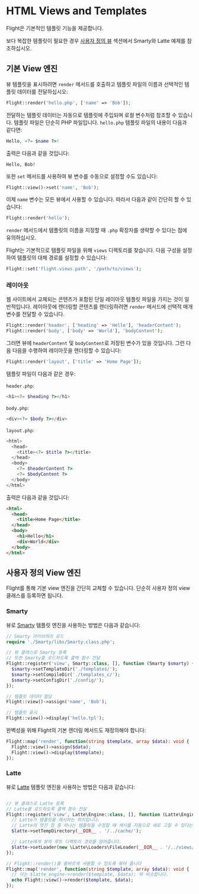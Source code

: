 # HTML Views and Templates

Flight은 기본적인 템플릿 기능을 제공합니다.

보다 복잡한 템플릿이 필요한 경우 [사용자 정의 뷰](#custom-views) 섹션에서 Smarty와 Latte 예제를 참조하십시오.

## 기본 View 엔진

뷰 템플릿을 표시하려면 `render` 메서드를 호출하고 템플릿 파일의 이름과 선택적인 템플릿 데이터를 전달하십시오:

```php
Flight::render('hello.php', ['name' => 'Bob']);
```

전달하는 템플릿 데이터는 자동으로 템플릿에 주입되며 로컬 변수처럼 참조할 수 있습니다. 템플릿 파일은 단순히 PHP 파일입니다. `hello.php` 템플릿 파일의 내용이 다음과 같다면:

```php
Hello, <?= $name ?>!
```

출력은 다음과 같을 것입니다:

```
Hello, Bob!
```

또한 `set` 메서드를 사용하여 뷰 변수를 수동으로 설정할 수도 있습니다:

```php
Flight::view()->set('name', 'Bob');
```

이제 `name` 변수는 모든 뷰에서 사용할 수 있습니다. 따라서 다음과 같이 간단히 할 수 있습니다:

```php
Flight::render('hello');
```

`render` 메서드에서 템플릿의 이름을 지정할 때 `.php` 확장자를 생략할 수 있다는 점에 유의하십시오.

Flight는 기본적으로 템플릿 파일을 위해 `views` 디렉토리를 찾습니다. 다음 구성을 설정하여 템플릿의 대체 경로를 설정할 수 있습니다:

```php
Flight::set('flight.views.path', '/path/to/views');
```

### 레이아웃

웹 사이트에서 교체되는 콘텐츠가 포함된 단일 레이아웃 템플릿 파일을 가지는 것이 일반적입니다. 레이아웃에 렌더링할 콘텐츠를 렌더링하려면 `render` 메서드에 선택적 매개변수를 전달할 수 있습니다.

```php
Flight::render('header', ['heading' => 'Hello'], 'headerContent');
Flight::render('body', ['body' => 'World'], 'bodyContent');
```

그러면 뷰에 `headerContent` 및 `bodyContent`로 저장된 변수가 있을 것입니다. 그런 다음 다음을 수행하여 레이아웃을 렌더링할 수 있습니다:

```php
Flight::render('layout', ['title' => 'Home Page']);
```

템플릿 파일이 다음과 같은 경우:

`header.php`:

```php
<h1><?= $heading ?></h1>
```

`body.php`:

```php
<div><?= $body ?></div>
```

`layout.php`:

```php
<html>
  <head>
    <title><?= $title ?></title>
  </head>
  <body>
    <?= $headerContent ?>
    <?= $bodyContent ?>
  </body>
</html>
```

출력은 다음과 같을 것입니다:
```html
<html>
  <head>
    <title>Home Page</title>
  </head>
  <body>
    <h1>Hello</h1>
    <div>World</div>
  </body>
</html>
```

## 사용자 정의 View 엔진

Flight를 통해 기본 view 엔진을 간단히 교체할 수 있습니다. 단순히 사용자 정의 view 클래스를 등록하면 됩니다.

### Smarty

뷰로 [Smarty](http://www.smarty.net/) 템플릿 엔진을 사용하는 방법은 다음과 같습니다:

```php
// Smarty 라이브러리 로드
require './Smarty/libs/Smarty.class.php';

// 뷰 클래스로 Smarty 등록
// 또한 Smarty를 로드하도록 콜백 함수 전달
Flight::register('view', Smarty::class, [], function (Smarty $smarty) {
  $smarty->setTemplateDir('./templates/');
  $smarty->setCompileDir('./templates_c/');
  $smarty->setConfigDir('./config/');
});

// 템플릿 데이터 할당
Flight::view()->assign('name', 'Bob');

// 템플릿 표시
Flight::view()->display('hello.tpl');
```

완벽성을 위해 Flight의 기본 렌더링 메서드도 재정의해야 합니다:

```php
Flight::map('render', function(string $template, array $data): void {
  Flight::view()->assign($data);
  Flight::view()->display($template);
});
```

### Latte

뷰로 [Latte](https://latte.nette.org/) 템플릿 엔진을 사용하는 방법은 다음과 같습니다:

```php

// 뷰 클래스로 Latte 등록
// Latte를 로드하도록 콜백 함수 전달
Flight::register('view', Latte\Engine::class, [], function (Latte\Engine $latte) {
  // Latte가 템플릿을 캐시하는 위치입니다.
  // Latte의 멋진 점 중 하나는 템플릿을 수정할 때 캐시를 자동으로 새로 고칠 수 있다는 것입니다!
  $latte->setTempDirectory(__DIR__ . '/../cache/');

  // Latte에게 뷰의 루트 디렉토리 경로를 알려줍니다.
  $latte->setLoader(new \Latte\Loaders\FileLoader(__DIR__ . '/../views/'));
});

// Flight::render()를 올바르게 사용할 수 있도록 묶어 줍니다
Flight::map('render', function(string $template, array $data): void {
  // 이는 $latte_engine->render($template, $data); 와 비슷합니다.
  echo Flight::view()->render($template, $data);
});
```